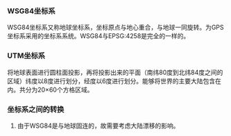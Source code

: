 ### WSG84坐标系
WSG84坐标系又称地球坐标系，坐标原点与地心重合，与地球一同旋转。为GPS坐标系采用的坐标系系统。WSG84与EPSG:4258是完全的一样的。
### UTM坐标系
将地球表面进行圆柱面投影，再将投影出来的平面（南纬80度到北纬84度之间的区域）纬度以8度进行划分，经度以6度进行划分。能够将世界的主要大陆包含在内。共分为20×60个方格区域。
### 坐标系之间的转换
1. 由于WSG84是与地球固连的，故需要考虑大陆漂移的影响。